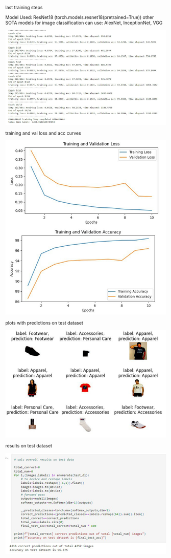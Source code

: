last training steps

Model Used: ResNet18 (torch.models.resnet18(pretrained=True))
other SOTA models for image classification can use: AlexNet, InceptionNet, VGG

![alt text](https://github.com/haidiazaman/image-classification-learning/blob/main/multi_class_fashion_products/imgs/epochs_results.jpg)

training and val loss and acc curves

![alt text](https://github.com/haidiazaman/image-classification-learning/blob/main/multi_class_fashion_products/imgs/plots_loss_acc.jpg)

plots with predictions on test dataset

![alt text](https://github.com/haidiazaman/image-classification-learning/blob/main/multi_class_fashion_products/imgs/plots_with_predictions.jpg)

results on test dataset

![alt text](https://github.com/haidiazaman/image-classification-learning/blob/main/multi_class_fashion_products/imgs/test_acc.jpg)
